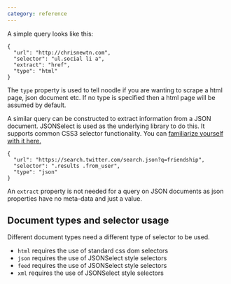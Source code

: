 ```yaml
---
category: reference
---
```


A simple query looks like this:

    {
      "url": "http://chrisnewtn.com",
      "selector": "ul.social li a",
      "extract": "href",
      "type": "html"
    }

The `type` property is used to tell noodle if you are wanting to scrape a html 
page, json document etc. If no type is specified then a html page will be 
assumed by default.

A similar query can be constructed to extract information from a JSON document.
JSONSelect is used as the underlying library to do this. It supports common CSS3 
selector functionality. You can [familiarize yourself with it here.](http://jsonselect.org/#tryit)

    {
      "url": "https://search.twitter.com/search.json?q=friendship",
      "selector": ".results .from_user",
      "type": "json"
    }

An `extract` property is not needed for a query on JSON documents as json 
properties have no meta-data and just a value.

## Document types and selector usage

Different document types need a different type of selector to be used.

- `html` requires the use of standard css dom selectors
- `json` requires the use of JSONSelect style selectors
- `feed` requires the use of JSONSelect style selectors
- `xml`  requires the use of JSONSelect style selectors